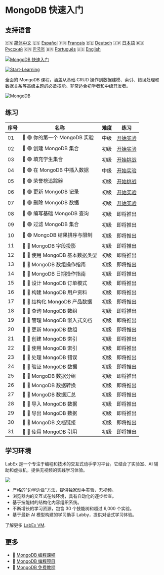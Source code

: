 # MongoDB 快速入门

## 支持语言

🇨🇳 [简体中文](README_zh.md) 🇪🇸 [Español](README_es.md) 🇫🇷 [Français](README_fr.md) 🇩🇪 [Deutsch](README_de.md) 🇯🇵 [日本語](README_ja.md) 🇷🇺 [Русский](README_ru.md) 🇰🇷 [한국어](README_ko.md) 🇧🇷 [Português](README_pt.md) 🇺🇸 [English](README.md) 

[![MongoDB 快速入门](https://cover-creator.labex.io/quick-start-with-mongodb.png?lang=zh)](https://labex.io/zh/courses/quick-start-with-mongodb)

[![Start-Learning](https://img.shields.io/badge/Start-Learning-whitesmoke?style=for-the-badge)](https://labex.io/zh/courses/quick-start-with-mongodb)

全面的 MongoDB 课程，涵盖从基础 CRUD 操作到数据建模、索引、错误处理和数据关系等高级主题的必备技能。非常适合初学者和中级开发者。

![MongoDB](https://img.shields.io/badge/MongoDB-whitesmoke?style=for-the-badge&logo=mongodb)


## 练习

|   序号 | 名称                            | 难度   | 练习                                                                                                                 |
|--------|---------------------------------|--------|----------------------------------------------------------------------------------------------------------------------|
|     01 | 📖 🟢 你的第一个 MongoDB 实验   | 中级   | <a target='_blank' href='https://labex.io/zh/tutorials/mongodb-your-first-mongodb-lab-420660'>开始实验</a>           |
|     02 | 📖 🟢 创建 MongoDB 集合         | 初级   | <a target='_blank' href='https://labex.io/zh/tutorials/mongodb-create-mongodb-collection-420695'>开始实验</a>        |
|     03 | 🎯 🟢 填充学生集合              | 初级   | <a target='_blank' href='https://labex.io/zh/tutorials/mongodb-populate-the-students-collection-425481'>开始挑战</a> |
|     04 | 📖 🟢 在 MongoDB 中插入数据     | 中级   | <a target='_blank' href='https://labex.io/zh/tutorials/mongodb-insert-data-in-mongodb-420696'>开始实验</a>           |
|     05 | 🎯 🟢 荣誉榜追踪器              | 初级   | <a target='_blank' href='https://labex.io/zh/tutorials/mongodb-honor-roll-tracker-425476'>开始挑战</a>               |
|     06 | 📖 🟢 更新 MongoDB 记录         | 初级   | <a target='_blank' href='https://labex.io/zh/tutorials/mongodb-update-mongodb-records-420823'>开始实验</a>           |
|     07 | 📖 🟢 删除 MongoDB 数据         | 初级   | <a target='_blank' href='https://labex.io/zh/tutorials/mongodb-delete-mongodb-data-420822'>开始实验</a>              |
|     08 | 📖 🟢 编写基础 MongoDB 查询     | 初级   | 即将推出                                                                                                             |
|     09 | 📖 🟢 过滤 MongoDB 集合         | 初级   | 即将推出                                                                                                             |
|     10 | 📖 🟢 MongoDB 结果排序与限制    | 初级   | 即将推出                                                                                                             |
|     11 | 📖 🔵 MongoDB 字段投影          | 初级   | 即将推出                                                                                                             |
|     12 | 📖 🔵 使用 MongoDB 基本数据类型 | 初级   | 即将推出                                                                                                             |
|     13 | 📖 🔵 MongoDB 数组操作指南      | 初级   | 即将推出                                                                                                             |
|     14 | 📖 🔵 MongoDB 日期操作指南      | 初级   | 即将推出                                                                                                             |
|     15 | 📖 🔵 设计 MongoDB 订单模式     | 初级   | 即将推出                                                                                                             |
|     16 | 📖 🔵 构建 MongoDB 用户资料     | 初级   | 即将推出                                                                                                             |
|     17 | 📖 🔵 结构化 MongoDB 产品数据   | 初级   | 即将推出                                                                                                             |
|     18 | 📖 🔵 查询 MongoDB 数组         | 初级   | 即将推出                                                                                                             |
|     19 | 📖 🔵 管理 MongoDB 嵌入式文档   | 初级   | 即将推出                                                                                                             |
|     20 | 📖 🔵 更新 MongoDB 数组         | 初级   | 即将推出                                                                                                             |
|     21 | 📖 🔵 创建 MongoDB 索引         | 初级   | 即将推出                                                                                                             |
|     22 | 📖 🔵 使用 MongoDB 索引         | 初级   | 即将推出                                                                                                             |
|     23 | 📖 🔵 处理 MongoDB 错误         | 初级   | 即将推出                                                                                                             |
|     24 | 📖 🔵 验证 MongoDB 数据         | 初级   | 即将推出                                                                                                             |
|     25 | 📖 🔵 MongoDB 数据分组          | 初级   | 即将推出                                                                                                             |
|     26 | 📖 🔵 MongoDB 数据转换          | 初级   | 即将推出                                                                                                             |
|     27 | 📖 🔵 MongoDB 数据汇总          | 初级   | 即将推出                                                                                                             |
|     28 | 📖 🔵 导入 MongoDB 数据         | 初级   | 即将推出                                                                                                             |
|     29 | 📖 🔵 导出 MongoDB 数据         | 初级   | 即将推出                                                                                                             |
|     30 | 📖 🔵 MongoDB 文档链接          | 初级   | 即将推出                                                                                                             |
|     31 | 📖 🔵 使用 MongoDB 引用         | 初级   | 即将推出                                                                                                             |

## 学习环境

LabEx 是一个专注于编程和技术的交互式动手学习平台。它结合了实验室、AI 辅助和虚拟机，提供无视频的实践学习体验。

![](https://tutorial-screenshot.getvm.io/images/vm-1725247253.png)

- 严格的"边学边做"方法，提供独家动手实验，无视频。
- 浏览器内的交互式在线环境，具有自动化的逐步检查。
- 基于技能树的结构化内容组织系统。
- 不断增长的学习资源，包含 30 个技能树和超过 6,000 个实验。
- 基于最新 AI 模型构建的学习助手 Labby，提供对话式学习体验。

了解更多 [LabEx VM](https://support.labex.io/using-labex/virtual-machine).

## 更多

- 🔗 [MongoDB 编程课程](https://github.com/labex-labs/awesome-programming-courses)
- 🔗 [MongoDB 编程项目](https://github.com/labex-labs/awesome-programming-projects)
- 🔗 [MongoDB 免费教程](https://github.com/labex-labs/mongodb-free-tutorials)

